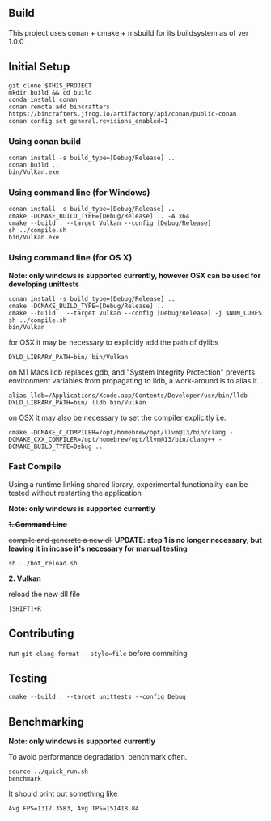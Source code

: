 ## Build
This project uses conan + cmake + msbuild for its buildsystem as of ver 1.0.0

## Initial Setup
```
git clone $THIS_PROJECT
mkdir build && cd build
conda install conan
conan remote add bincrafters https://bincrafters.jfrog.io/artifactory/api/conan/public-conan
conan config set general.revisions_enabled=1
```

### Using conan build
```
conan install -s build_type=[Debug/Release] ..
conan build ..
bin/Vulkan.exe
```

### Using command line (for Windows)
```
conan install -s build_type=[Debug/Release] ..
cmake -DCMAKE_BUILD_TYPE=[Debug/Release] .. -A x64
cmake --build . --target Vulkan --config [Debug/Release]
sh ../compile.sh
bin/Vulkan.exe
```

### Using command line (for OS X)

**Note: only windows is supported currently, however OSX can be used for developing unittests**

```
conan install -s build_type=[Debug/Release] ..
cmake -DCMAKE_BUILD_TYPE=[Debug/Release] ..
cmake --build . --target Vulkan --config [Debug/Release] -j $NUM_CORES
sh ../compile.sh
bin/Vulkan
```

for OSX it may be necessary to explicitly add the path of dylibs
```
DYLD_LIBRARY_PATH=bin/ bin/Vulkan
```

on M1 Macs lldb replaces gdb, and "System Integrity Protection" prevents environment variables
from propagating to lldb, a work-around is to alias it...
```
alias lldb=/Applications/Xcode.app/Contents/Developer/usr/bin/lldb
DYLD_LIBRARY_PATH=bin/ lldb bin/Vulkan
```

on OSX it may also be necessary to set the compiler explicitly i.e.
```
cmake -DCMAKE_C_COMPILER=/opt/homebrew/opt/llvm@13/bin/clang -DCMAKE_CXX_COMPILER=/opt/homebrew/opt/llvm@13/bin/clang++ -DCMAKE_BUILD_TYPE=Debug ..
```

### Fast Compile
Using a runtime linking shared library, experimental functionality can be tested without restarting the application

**Note: only windows is supported currently**

~~**1. Command Line**~~

~~compile and generate a new dll~~ **UPDATE: step 1 is no longer necessary, but leaving it in incase it's necessary for manual testing**
```
sh ../hot_reload.sh
```

**2. Vulkan**

reload the new dll file
```
[SHIFT]+R
```

## Contributing
run `git-clang-format --style=file` before commiting

## Testing
```
cmake --build . --target unittests --config Debug
```

## Benchmarking

**Note: only windows is supported currently**

To avoid performance degradation, benchmark often.
```
source ../quick_run.sh
benchmark
```
It should print out something like
```
Avg FPS=1317.3583, Avg TPS=151418.84
```
